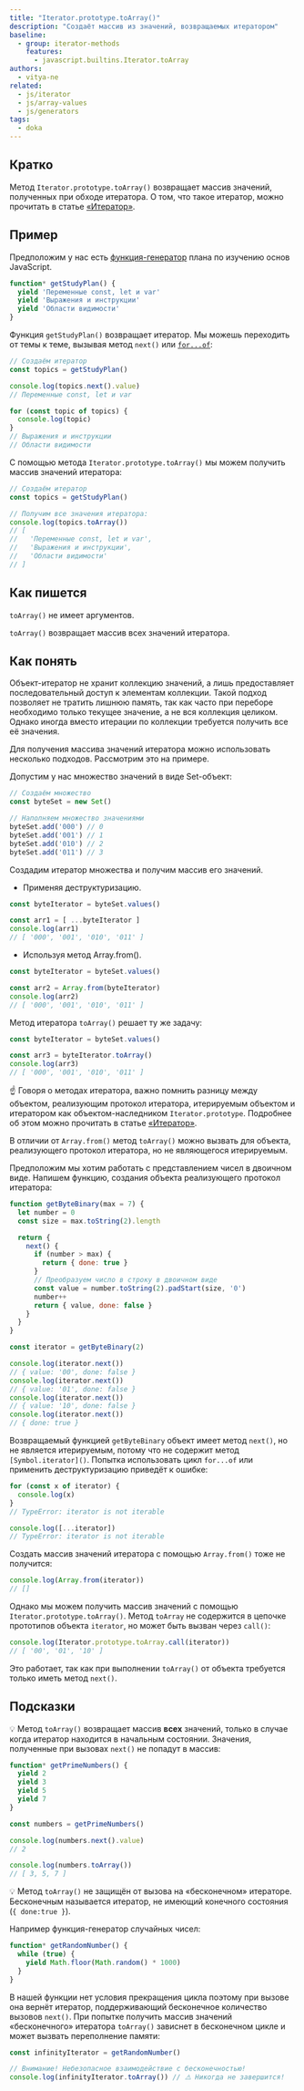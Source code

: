 ```yaml
---
title: "Iterator.prototype.toArray()"
description: "Создаёт массив из значений, возвращаемых итератором"
baseline:
  - group: iterator-methods
    features:
      - javascript.builtins.Iterator.toArray
authors:
  - vitya-ne
related:
  - js/iterator
  - js/array-values
  - js/generators
tags:
  - doka
---
```


## Кратко

Метод `Iterator.prototype.toArray()` возвращает массив значений, полученных при обходе итератора. О том, что такое итератор, можно прочитать в статье [«Итератор»](/js/iterator/).

## Пример

Предположим у нас есть [функция-генератор](/js/generators/) плана по изучению основ JavaScript.

```js
function* getStudyPlan() {
  yield 'Переменные const, let и var'
  yield 'Выражения и инструкции'
  yield 'Области видимости'
}
```

Функция `getStudyPlan()` возвращает итератор. Мы можешь переходить от темы к теме, вызывая метод `next()` или [`for...of`](/js/for-of/):

```js
// Создаём итератор
const topics = getStudyPlan()

console.log(topics.next().value)
// Переменные const, let и var

for (const topic of topics) {
  console.log(topic)
}
// Выражения и инструкции
// Области видимости
```

С помощью метода `Iterator.prototype.toArray()` мы можем получить массив значений итератора:

```js
// Создаём итератор
const topics = getStudyPlan()

// Получим все значения итератора:
console.log(topics.toArray())
// [
//   'Переменные const, let и var',
//   'Выражения и инструкции',
//   'Области видимости'
// ]
```

## Как пишется

`toArray()` не имеет аргументов.

`toArray()` возвращает массив всех значений итератора.

## Как понять

Объект-итератор не хранит коллекцию значений, а лишь предоставляет последовательный доступ к элементам коллекции. Такой подход позволяет не тратить лишнюю память, так как часто при переборе необходимо только текущее значение, а не вся коллекция целиком. Однако иногда вместо итерации по коллекции требуется получить все её значения.

Для получения массива значений итератора можно использовать несколько подходов. Рассмотрим это на примере.

Допустим у нас множество значений в виде Set-объект:

```js
// Создаём множество
const byteSet = new Set()

// Наполняем множество значениями
byteSet.add('000') // 0
byteSet.add('001') // 1
byteSet.add('010') // 2
byteSet.add('011') // 3
```

Создадим итератор множества и получим массив его значений.

- Применяя деструктуризацию.

```js
const byteIterator = byteSet.values()

const arr1 = [ ...byteIterator ]
console.log(arr1)
// [ '000', '001', '010', '011' ]
```

- Используя метод Array.from().

```js
const byteIterator = byteSet.values()

const arr2 = Array.from(byteIterator)
console.log(arr2)
// [ '000', '001', '010', '011' ]
```

Метод итератора `toArray()` решает ту же задачу:

```js
const byteIterator = byteSet.values()

const arr3 = byteIterator.toArray()
console.log(arr3)
// [ '000', '001', '010', '011' ]
```

☝️ Говоря о методах итератора, важно помнить разницу между объектом, реализующим протокол итератора, итерируемым объектом и итератором как объектом-наследником `Iterator.prototype`. Подробнее об этом можно прочитать в статье [«Итератор»](/js/iterator/#iterator-iteratoru-rozn).

В отличии от `Array.from()` метод `toArray()` можно вызвать для объекта, реализующего протокол итератора, но не являющегося итерируемым.

Предположим мы хотим работать с представлением чисел в двоичном виде. Напишем функцию, создания объекта реализующего протокол итератора:

```js
function getByteBinary(max = 7) {
  let number = 0
  const size = max.toString(2).length

  return {
    next() {
      if (number > max) {
        return { done: true }
      }
      // Преобразуем число в строку в двоичном виде
      const value = number.toString(2).padStart(size, '0')
      number++
      return { value, done: false }
    }
  }
}

const iterator = getByteBinary(2)

console.log(iterator.next())
// { value: '00', done: false }
console.log(iterator.next())
// { value: '01', done: false }
console.log(iterator.next())
// { value: '10', done: false }
console.log(iterator.next())
// { done: true }
```

Возвращаемый функцией `getByteBinary` объект имеет метод `next()`, но не является итерируемым, потому что не содержит метод `[Symbol.iterator]()`. Попытка использовать цикл `for...of` или применить деструктуризацию приведёт к ошибке:

```js
for (const x of iterator) {
  console.log(x)
}
// TypeError: iterator is not iterable

console.log([...iterator])
// TypeError: iterator is not iterable
```

Создать массив значений итератора с помощью `Array.from()` тоже не получится:

```js
console.log(Array.from(iterator))
// []
```

Однако мы можем получить массив значений с помощью `Iterator.prototype.toArray()`. Метод `toArray` не содержится в цепочке прототипов объекта `iterator`, но может быть вызван через `call()`:

```js
console.log(Iterator.prototype.toArray.call(iterator))
// [ '00', '01', '10' ]
```

Это работает, так как при выполнении `toArray()` от объекта требуется только иметь метод `next()`.

## Подсказки

💡 Метод `toArray()` возвращает массив **всех** значений, только в случае когда итератор находится в начальным состоянии. Значения, полученные при вызовах `next()` не попадут в массив:

```js
function* getPrimeNumbers() {
  yield 2
  yield 3
  yield 5
  yield 7
}

const numbers = getPrimeNumbers()

console.log(numbers.next().value)
// 2

console.log(numbers.toArray())
// [ 3, 5, 7 ]
```

💡 Метод `toArray()` не защищён от вызова на «бесконечном» итераторе. Бесконечным называется итератор, не имеющий конечного состояния (`{ done:true }`).

Например функция-генератор случайных чисел:

```js
function* getRandomNumber() {
  while (true) {
    yield Math.floor(Math.random() * 1000)
  }
}
```
В нашей функции нет условия прекращения цикла поэтому при вызове она вернёт итератор, поддерживающий бесконечное количество вызовов `next()`. При попытке получить массив значений «бесконечного» итератора `toArray()` зависнет в бесконечном цикле и может вызвать переполнение памяти:

```js
const infinityIterator = getRandomNumber()

// Внимание! Небезопасное взаимодействие с бесконечностью!
console.log(infinityIterator.toArray()) // ⚠️ Никогда не завершится!
```
